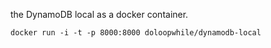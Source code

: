 the DynamoDB local as a docker container.

```
docker run -i -t -p 8000:8000 doloopwhile/dynamodb-local
```

